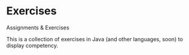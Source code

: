 # Exercises
Assignments &amp; Exercises

This is a collection of exercises in Java (and other languages, soon) to display competency.
